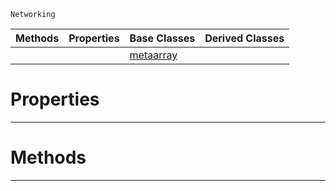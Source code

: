  `Networking`

|Methods|Properties|Base Classes|Derived Classes|
|---|---|---|---|
| | |[metaarray](https://plasmaengine.github.io/PlasmaDocs/Plasma1/C++/code_reference/class_reference/metaarray.md)| |


 #  Properties


---  
 #  Methods


---  
 

 